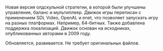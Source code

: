 Новая версия олдскульной стратегии, в которой были улучшены управление, баланс и мультиплеер. Движок игры переписан с применением SDL Video, OpenAL и enet, что позволяет запускать игру на разных платформах. Например, 64-битных. Также добавлена поддержка локализаций. Движок основан на исходниках, опубликованных авторами в 2009 году.

Обновляется, развивается. Не требует оригинальных файлов.